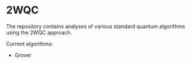 # 2WQC

The repository contains analyses of various standard quantum algorithms using the 2WQC approach.

Current algorithms:
- Grover